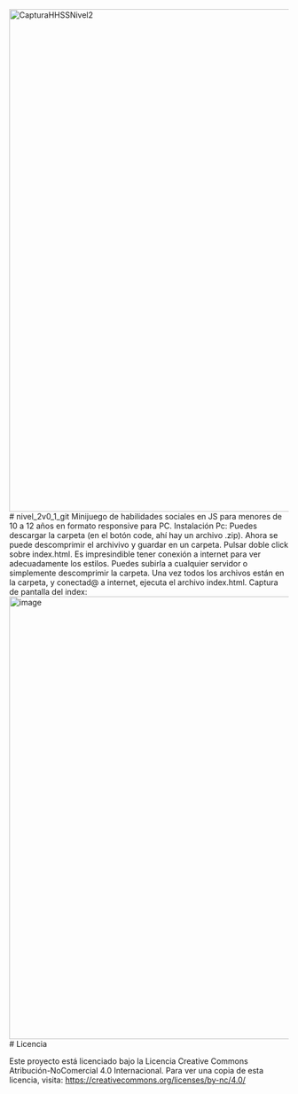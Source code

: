 


<img width="1138" height="907" alt="CapturaHHSSNivel2" src="https://github.com/user-attachments/assets/7e6a0250-15ee-4f7e-aec8-c04dc2e6f12d" />



<br/>
# nivel_2v0_1_git
Minijuego de habilidades sociales en JS para menores de 10 a 12 años en formato responsive para PC. Instalación Pc: Puedes descargar la carpeta (en el botón code, ahí hay un archivo .zip). Ahora se puede descomprimir el archivivo y guardar en un carpeta.  Pulsar doble click sobre index.html. Es impresindible tener conexión a internet para ver adecuadamente los estilos. Puedes subirla a cualquier servidor o simplemente descomprimir la carpeta. Una vez todos los archivos están en la carpeta, y conectad@ a internet, ejecuta el archivo index.html. Captura de pantalla del index:
<img width="926" height="799" alt="image" src="https://github.com/user-attachments/assets/93b1342f-1bbf-44f4-b599-a9e497c4e105" />
# Licencia

Este proyecto está licenciado bajo la Licencia 
Creative Commons Atribución-NoComercial 4.0 Internacional.
Para ver una copia de esta licencia, visita:
https://creativecommons.org/licenses/by-nc/4.0/ 

